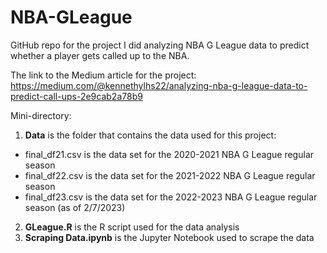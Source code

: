 # NBA-GLeague

GitHub repo for the project I did analyzing NBA G League data to predict whether a player gets called up to the NBA.

The link to the Medium article for the project: https://medium.com/@kennethylhs22/analyzing-nba-g-league-data-to-predict-call-ups-2e9cab2a78b9

Mini-directory:
1. **Data** is the folder that contains the data used for this project:
  - final_df21.csv is the data set for the 2020-2021 NBA G League regular season
  - final_df22.csv is the data set for the 2021-2022 NBA G League regular season
  - final_df23.csv is the data set for the 2022-2023 NBA G League regular season (as of 2/7/2023)
2.  **GLeague.R** is the R script used for the data analysis
3.  **Scraping Data.ipynb** is the Jupyter Notebook used to scrape the data

